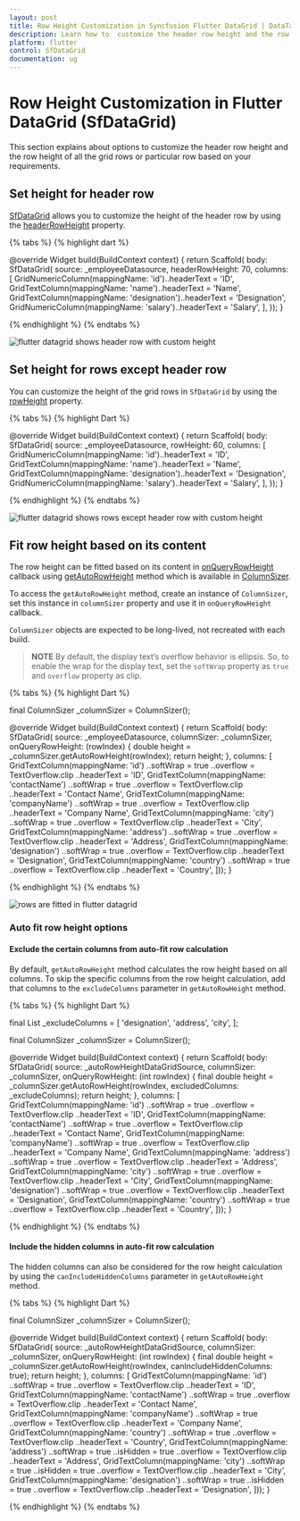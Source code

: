 ```yaml
---
layout: post
title: Row Height Customization in Syncfusion Flutter DataGrid | DataTable
description: Learn how to  customize the header row height and the row height of all the grid rows by using Row Height feature in Syncfusion Flutter DataGrid.
platform: flutter
control: SfDataGrid
documentation: ug
---
```


# Row Height Customization in Flutter DataGrid (SfDataGrid)

This section explains about options to customize the header row height and the row height of all the grid rows or particular row based on your requirements.

## Set height for header row

[SfDataGrid](https://pub.dev/documentation/syncfusion_flutter_datagrid/latest/datagrid/SfDataGrid-class.html) allows you to customize the height of the header row by using the [headerRowHeight](https://pub.dev/documentation/syncfusion_flutter_datagrid/latest/datagrid/SfDataGrid/headerRowHeight.html) property.

{% tabs %}
{% highlight dart %} 

@override
Widget build(BuildContext context) {
  return Scaffold(
      body: SfDataGrid(
    source: _employeeDatasource,
    headerRowHeight: 70,
    columns: <GridColumn>[
      GridNumericColumn(mappingName: 'id')..headerText = 'ID',
      GridTextColumn(mappingName: 'name')..headerText = 'Name',
      GridTextColumn(mappingName: 'designation')..headerText = 'Designation',
      GridNumericColumn(mappingName: 'salary')..headerText = 'Salary',
    ],
  ));
}

{% endhighlight %}
{% endtabs %}

![flutter datagrid shows header row with custom height ](images/row-height-customization/flutter-datagrid-header-row-height.jpg)

## Set height for rows except header row

You can customize the height of the grid rows in `SfDataGrid` by using the [rowHeight](https://pub.dev/documentation/syncfusion_flutter_datagrid/latest/datagrid/SfDataGrid/rowHeight.html) property.

{% tabs %}
{% highlight Dart %} 
        
@override
Widget build(BuildContext context) {
  return Scaffold(
      body: SfDataGrid(
    source: _employeeDatasource,
    rowHeight: 60,
    columns: <GridColumn>[
      GridNumericColumn(mappingName: 'id')..headerText = 'ID',
      GridTextColumn(mappingName: 'name')..headerText = 'Name',
      GridTextColumn(mappingName: 'designation')..headerText = 'Designation',
      GridNumericColumn(mappingName: 'salary')..headerText = 'Salary',
    ],
  ));
}

{% endhighlight %}
{% endtabs %}

![flutter datagrid shows rows except header row with custom height](images/row-height-customization/flutter-datagrid-row-height.jpg)

## Fit row height based on its content

The row height can be fitted based on its content in [onQueryRowHeight](https://pub.dev/documentation/syncfusion_flutter_datagrid/latest/datagrid/SfDataGrid/onQueryRowHeight.html) callback using [getAutoRowHeight](https://pub.dev/documentation/syncfusion_flutter_datagrid/latest/datagrid/ColumnSizer/getAutoRowHeight.html) method which is available in [ColumnSizer](https://pub.dev/documentation/syncfusion_flutter_datagrid/latest/datagrid/ColumnSizer-class.html).

To access the `getAutoRowHeight` method, create an instance of `ColumnSizer`, set this instance in `columnSizer` property and use it in `onQueryRowHeight` callback. 

`ColumnSizer` objects are expected to be long-lived, not recreated with each build. 
 
>**NOTE**
    By default, the display text’s overflow behavior is ellipsis. So, to enable the wrap for the display text, set the `softWrap` property as `true` and `overflow` property as clip.


{% tabs %}
{% highlight Dart %} 

final ColumnSizer _columnSizer = ColumnSizer();

@override
Widget build(BuildContext context) {
  return Scaffold(
      body: SfDataGrid(
          source: _employeeDatasource,
          columnSizer: _columnSizer,
          onQueryRowHeight: (rowIndex) {
            double height = _columnSizer.getAutoRowHeight(rowIndex);
            return height;
          },
          columns: <GridColumn>[
        GridTextColumn(mappingName: 'id')
          ..softWrap = true
          ..overflow = TextOverflow.clip
          ..headerText = 'ID',
        GridTextColumn(mappingName: 'contactName')
          ..softWrap = true
          ..overflow = TextOverflow.clip
          ..headerText = 'Contact Name',
        GridTextColumn(mappingName: 'companyName')
          ..softWrap = true
          ..overflow = TextOverflow.clip
          ..headerText = 'Company Name',
        GridTextColumn(mappingName: 'city')
          ..softWrap = true
          ..overflow = TextOverflow.clip
          ..headerText = 'City',
        GridTextColumn(mappingName: 'address')
          ..softWrap = true
          ..overflow = TextOverflow.clip
          ..headerText = 'Address',
        GridTextColumn(mappingName: 'designation')
          ..softWrap = true
          ..overflow = TextOverflow.clip
          ..headerText = 'Designation',
        GridTextColumn(mappingName: 'country')
          ..softWrap = true
          ..overflow = TextOverflow.clip
          ..headerText = 'Country',
      ]));
}

{% endhighlight %}
{% endtabs %}

![rows are fitted in flutter datagrid ](images/row-height-customization/flutter-datagrid-auto-fit-row.jpg)

### Auto fit row height options

#### Exclude the certain columns from auto-fit row calculation
                
By default, `getAutoRowHeight` method calculates the row height based on all columns. To skip the specific columns from the row height calculation, add that columns to the `excludeColumns` parameter in `getAutoRowHeight` method.

{% tabs %}
{% highlight Dart %} 

final List<String> _excludeColumns = [
  'designation',
  'address',
  'city',
];

final ColumnSizer _columnSizer = ColumnSizer();

@override
Widget build(BuildContext context) {
  return Scaffold(
      body: SfDataGrid(
          source: _autoRowHeightDataGridSource,
          columnSizer: _columnSizer,
          onQueryRowHeight: (int rowIndex) {
            final double height = _columnSizer.getAutoRowHeight(rowIndex,
                excludedColumns: _excludeColumns);
            return height;
          },
          columns: <GridColumn>[
        GridTextColumn(mappingName: 'id')
          ..softWrap = true
          ..overflow = TextOverflow.clip
          ..headerText = 'ID',
        GridTextColumn(mappingName: 'contactName')
          ..softWrap = true
          ..overflow = TextOverflow.clip
          ..headerText = 'Contact Name',
        GridTextColumn(mappingName: 'companyName')
          ..softWrap = true
          ..overflow = TextOverflow.clip
          ..headerText = 'Company Name',
        GridTextColumn(mappingName: 'address')
          ..softWrap = true
          ..overflow = TextOverflow.clip
          ..headerText = 'Address',
        GridTextColumn(mappingName: 'city')
          ..softWrap = true
          ..overflow = TextOverflow.clip
          ..headerText = 'City',
        GridTextColumn(mappingName: 'designation')
          ..softWrap = true
          ..overflow = TextOverflow.clip
          ..headerText = 'Designation',
        GridTextColumn(mappingName: 'country')
          ..softWrap = true
          ..overflow = TextOverflow.clip
          ..headerText = 'Country',
      ]));
}

{% endhighlight %}
{% endtabs %}


#### Include the hidden columns in auto-fit row calculation

The hidden columns can also be considered for the row height calculation by using the `canIncludeHiddenColumns` parameter in 
`getAutoRowHeight` method.


{% tabs %}
{% highlight Dart %} 

final ColumnSizer _columnSizer = ColumnSizer();

@override
Widget build(BuildContext context) {
  return Scaffold(
      body: SfDataGrid(
          source: _autoRowHeightDataGridSource,
          columnSizer: _columnSizer,
          onQueryRowHeight: (int rowIndex) {
            final double height = _columnSizer.getAutoRowHeight(rowIndex,
                canIncludeHiddenColumns: true);
            return height;
          },
          columns: <GridColumn>[
        GridTextColumn(mappingName: 'id')
          ..softWrap = true
          ..overflow = TextOverflow.clip
          ..headerText = 'ID',
        GridTextColumn(mappingName: 'contactName')
          ..softWrap = true
          ..overflow = TextOverflow.clip
          ..headerText = 'Contact Name',
        GridTextColumn(mappingName: 'companyName')
          ..softWrap = true
          ..overflow = TextOverflow.clip
          ..headerText = 'Company Name',
        GridTextColumn(mappingName: 'country')
          ..softWrap = true
          ..overflow = TextOverflow.clip
          ..headerText = 'Country',
        GridTextColumn(mappingName: 'address')
          ..softWrap = true
          ..isHidden = true
          ..overflow = TextOverflow.clip
          ..headerText = 'Address',
        GridTextColumn(mappingName: 'city')
          ..softWrap = true
          ..isHidden = true
          ..overflow = TextOverflow.clip
          ..headerText = 'City',
        GridTextColumn(mappingName: 'designation')
          ..softWrap = true
          ..isHidden = true
          ..overflow = TextOverflow.clip
          ..headerText = 'Designation',
      ]));
}

{% endhighlight %}
{% endtabs %}


